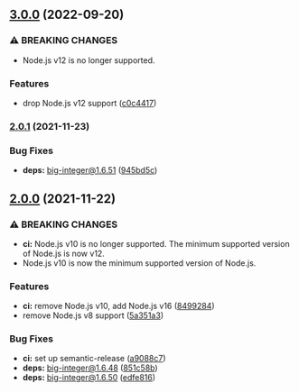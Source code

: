 ## [3.0.0](https://github.com/KenanY/lucas-lehmer-test/compare/2.0.1...3.0.0) (2022-09-20)


### ⚠ BREAKING CHANGES

* Node.js v12 is no longer supported.

### Features

* drop Node.js v12 support ([c0c4417](https://github.com/KenanY/lucas-lehmer-test/commit/c0c44170f83bb8a58ac59cc55bf883898da67681))

### [2.0.1](https://github.com/KenanY/lucas-lehmer-test/compare/2.0.0...2.0.1) (2021-11-23)


### Bug Fixes

* **deps:** big-integer@1.6.51 ([945bd5c](https://github.com/KenanY/lucas-lehmer-test/commit/945bd5cf044adc3617c96d6a074c452194214df2))

## [2.0.0](https://github.com/KenanY/lucas-lehmer-test/compare/1.0.4...2.0.0) (2021-11-22)


### ⚠ BREAKING CHANGES

* **ci:** Node.js v10 is no longer supported. The minimum
supported version of Node.js is now v12.
* Node.js v10 is now the minimum supported version of
Node.js.

### Features

* **ci:** remove Node.js v10, add Node.js v16 ([8499284](https://github.com/KenanY/lucas-lehmer-test/commit/8499284e84ba6a4e5e02df33f33db8232e22e6af))
* remove Node.js v8 support ([5a351a3](https://github.com/KenanY/lucas-lehmer-test/commit/5a351a3b7e637d72fa374ab50b7c788d9683a06a))


### Bug Fixes

* **ci:** set up semantic-release ([a9088c7](https://github.com/KenanY/lucas-lehmer-test/commit/a9088c71e04ba8a24edaf25ba6ffba7e0671e21e))
* **deps:** big-integer@1.6.48 ([851c58b](https://github.com/KenanY/lucas-lehmer-test/commit/851c58bd51d1a29a979526c4477d77caa5f2356a))
* **deps:** big-integer@1.6.50 ([edfe816](https://github.com/KenanY/lucas-lehmer-test/commit/edfe816e8611c4c122f5e58fd0911e2308531cfa))
